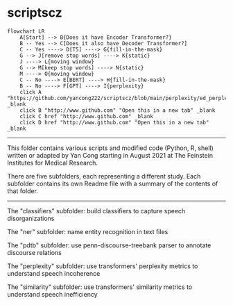# scriptscz

```mermaid
flowchart LR
    A[Start] --> B{Does it have Encoder Transformer?}
    B -- Yes --> C[Does it also have Decoder Transformer?]
    C -- Yes ----> D[T5] ----> G{fill-in-the-mask}
    G --> J[remove stop words] ----> K{static}
    J ----> L{moving window}
    G --> M[keep stop words] ----> N{static}
    M ----> O{moving window}
    C -- No ----> E[BERT] ----> H{fill-in-the-mask}
    B -- No ----> F[GPT] ----> I{perplexity}
    click A "https://github.com/yancong222/scriptscz/blob/main/perplexity/ed_perplexity.py" _blank
    click B "http://www.github.com" "Open this in a new tab" _blank
    click C href "http://www.github.com" _blank
    click D href "http://www.github.com" "Open this in a new tab" _blank
```
---------------------------------------------

This folder contains various scripts and modified code (Python, R, shell) written or adapted by Yan Cong starting in August 2021 at The Feinstein Institutes for Medical Research.

There are five subfolders, each representing a different study. Each subfolder contains its own Readme file with a summary of the contents of that folder.

---------------------------------------------

The "classifiers" subfolder: build classifiers to capture speech disorganizations

The "ner" subfolder: name entity recognition in text files

The "pdtb" subfolder: use penn-discourse-treebank parser to annotate discourse relations

The "perplexity" subfolder: use transformers' perplexity metrics to understand speech incoherence

The "similarity" subfolder: use transformers' similarity metrics to understand speech inefficiency


